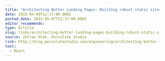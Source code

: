 ```yaml
---
title: "Architecting Better Landing Pages: Building robust static sites in React"
date: 2015-04-09T12:17:00.000Z
posted_date: 2015-05-07T12:17:00.000Z
editor_recommends:
type: Article
slug: links/architecting-better-landing-pages-building-robust-static-sites-in-react
source: Zoltan Olah, Percolate Studio
link: http://blog.percolatestudio.com/engineering/architecting-better-landing-pages/
tool:
  - React
---
```





